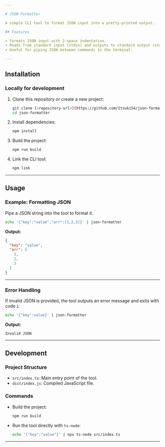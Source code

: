 ```yaml
---

# JSON Formatter

A simple CLI tool to format JSON input into a pretty-printed output.

## Features

- Formats JSON input with 2-space indentation.
- Reads from standard input (stdin) and outputs to standard output (stdout).
- Useful for piping JSON between commands in the terminal.

---
```


## Installation

### Locally for development

1. Clone this repository or create a new project:
   ```bash
   git clone [<repository-url>](https://github.com/Itsuki54/json-formatter.git)
   cd json-formatter
   ```

2. Install dependencies:
   ```bash
   npm install
   ```

3. Build the project:
   ```bash
   npm run build
   ```

4. Link the CLI tool:
   ```bash
   npm link
   ```

---

## Usage

### Example: Formatting JSON

Pipe a JSON string into the tool to format it.

```bash
echo '{"key":"value","arr":[1,2,3]}' | json-formatter
```

**Output:**
```json
{
  "key": "value",
  "arr": [
    1,
    2,
    3
  ]
}
```

---

### Error Handling

If invalid JSON is provided, the tool outputs an error message and exits with code `1`.

```bash
echo '{"key":value}' | json-formatter
```

**Output:**
```
Invalid JSON
```

---

## Development

### Project Structure

- `src/index.ts`: Main entry point of the tool.
- `dist/index.js`: Compiled JavaScript file.

### Commands

- Build the project:
  ```bash
  npm run build
  ```
- Run the tool directly with `ts-node`:
  ```bash
  echo '{"key":"value"}' | npx ts-node src/index.ts
  ```

---
